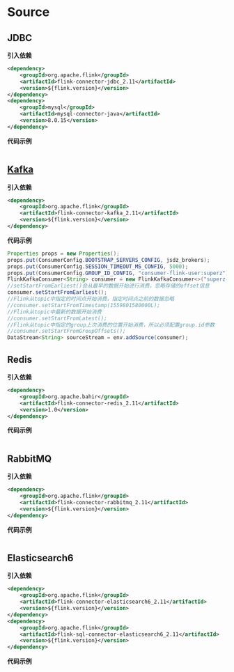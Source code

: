 # Source

## JDBC

**引入依赖**

```xml
<dependency>
	<groupId>org.apache.flink</groupId>
	<artifactId>flink-connector-jdbc_2.11</artifactId>
	<version>${flink.version}</version>
</dependency>
<dependency>
	<groupId>mysql</groupId>
	<artifactId>mysql-connector-java</artifactId>
	<version>8.0.15</version>
</dependency>
```

**代码示例**

```java

```

## [Kafka](Flink/API/Source/Kafka连接器.md)

**引入依赖**

```xml
<dependency>
	<groupId>org.apache.flink</groupId>
	<artifactId>flink-connector-kafka_2.11</artifactId>
	<version>${flink.version}</version>
</dependency>
```

**代码示例**

```java
Properties props = new Properties();
props.put(ConsumerConfig.BOOTSTRAP_SERVERS_CONFIG, jsdz_brokers);
props.put(ConsumerConfig.SESSION_TIMEOUT_MS_CONFIG, 5000);
props.put(ConsumerConfig.GROUP_ID_CONFIG, "consumer-flink-user:superz");
FlinkKafkaConsumer<String> consumer = new FlinkKafkaConsumer<>("superz-test", new SimpleStringSchema(), props);
//setStartFromEarliest()会从最早的数据开始进行消费，忽略存储的offset信息
consumer.setStartFromEarliest();
//Flink从topic中指定的时间点开始消费，指定时间点之前的数据忽略
//consumer.setStartFromTimestamp(1559801580000L);
//Flink从topic中最新的数据开始消费
//consumer.setStartFromLatest();
//Flink从topic中指定的group上次消费的位置开始消费，所以必须配置group.id参数
//consumer.setStartFromGroupOffsets();
DataStream<String> sourceStream = env.addSource(consumer);
```

## Redis

**引入依赖**

```xml
<dependency>
	<groupId>org.apache.bahir</groupId>
	<artifactId>flink-connector-redis_2.11</artifactId>
	<version>1.0</version>
</dependency>
```

**代码示例**

```java

```

## RabbitMQ

**引入依赖**

```xml
<dependency>
	<groupId>org.apache.flink</groupId>
	<artifactId>flink-connector-rabbitmq_2.11</artifactId>
	<version>${flink.version}</version>
</dependency>
```

**代码示例**

```java

```

## Elasticsearch6

**引入依赖**

```xml
<dependency>
	<groupId>org.apache.flink</groupId>
	<artifactId>flink-connector-elasticsearch6_2.11</artifactId>
	<version>${flink.version}</version>
</dependency>
<dependency>
	<groupId>org.apache.flink</groupId>
	<artifactId>flink-sql-connector-elasticsearch6_2.11</artifactId>
	<version>${flink.version}</version>
</dependency>
```

**代码示例**

```java

```